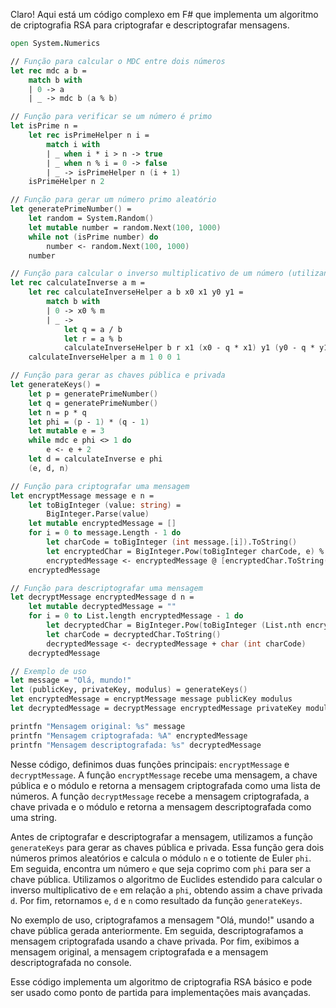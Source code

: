 Claro! Aqui está um código complexo em F# que implementa um algoritmo de criptografia RSA para criptografar e descriptografar mensagens.

```fsharp
open System.Numerics

// Função para calcular o MDC entre dois números
let rec mdc a b =
    match b with
    | 0 -> a
    | _ -> mdc b (a % b)

// Função para verificar se um número é primo
let isPrime n =
    let rec isPrimeHelper n i =
        match i with
        | _ when i * i > n -> true
        | _ when n % i = 0 -> false
        | _ -> isPrimeHelper n (i + 1)
    isPrimeHelper n 2

// Função para gerar um número primo aleatório
let generatePrimeNumber() =
    let random = System.Random()
    let mutable number = random.Next(100, 1000)
    while not (isPrime number) do
        number <- random.Next(100, 1000)
    number

// Função para calcular o inverso multiplicativo de um número (utilizando o algoritmo de Euclides estendido)
let rec calculateInverse a m =
    let rec calculateInverseHelper a b x0 x1 y0 y1 =
        match b with
        | 0 -> x0 % m
        | _ ->
            let q = a / b
            let r = a % b
            calculateInverseHelper b r x1 (x0 - q * x1) y1 (y0 - q * y1)
    calculateInverseHelper a m 1 0 0 1

// Função para gerar as chaves pública e privada
let generateKeys() =
    let p = generatePrimeNumber()
    let q = generatePrimeNumber()
    let n = p * q
    let phi = (p - 1) * (q - 1)
    let mutable e = 3
    while mdc e phi <> 1 do
        e <- e + 2
    let d = calculateInverse e phi
    (e, d, n)

// Função para criptografar uma mensagem
let encryptMessage message e n =
    let toBigInteger (value: string) =
        BigInteger.Parse(value)
    let mutable encryptedMessage = []
    for i = 0 to message.Length - 1 do
        let charCode = toBigInteger (int message.[i]).ToString()
        let encryptedChar = BigInteger.Pow(toBigInteger charCode, e) % n
        encryptedMessage <- encryptedMessage @ [encryptedChar.ToString()]
    encryptedMessage

// Função para descriptografar uma mensagem
let decryptMessage encryptedMessage d n =
    let mutable decryptedMessage = ""
    for i = 0 to List.length encryptedMessage - 1 do
        let decryptedChar = BigInteger.Pow(toBigInteger (List.nth encryptedMessage i), d) % n
        let charCode = decryptedChar.ToString()
        decryptedMessage <- decryptedMessage + char (int charCode)
    decryptedMessage

// Exemplo de uso
let message = "Olá, mundo!"
let (publicKey, privateKey, modulus) = generateKeys()
let encryptedMessage = encryptMessage message publicKey modulus
let decryptedMessage = decryptMessage encryptedMessage privateKey modulus

printfn "Mensagem original: %s" message
printfn "Mensagem criptografada: %A" encryptedMessage
printfn "Mensagem descriptografada: %s" decryptedMessage
```

Nesse código, definimos duas funções principais: `encryptMessage` e `decryptMessage`. A função `encryptMessage` recebe uma mensagem, a chave pública e o módulo e retorna a mensagem criptografada como uma lista de números. A função `decryptMessage` recebe a mensagem criptografada, a chave privada e o módulo e retorna a mensagem descriptografada como uma string.

Antes de criptografar e descriptografar a mensagem, utilizamos a função `generateKeys` para gerar as chaves pública e privada. Essa função gera dois números primos aleatórios e calcula o módulo `n` e o totiente de Euler `phi`. Em seguida, encontra um número `e` que seja coprimo com `phi` para ser a chave pública. Utilizamos o algoritmo de Euclides estendido para calcular o inverso multiplicativo de `e` em relação a `phi`, obtendo assim a chave privada `d`. Por fim, retornamos `e`, `d` e `n` como resultado da função `generateKeys`.

No exemplo de uso, criptografamos a mensagem "Olá, mundo!" usando a chave pública gerada anteriormente. Em seguida, descriptografamos a mensagem criptografada usando a chave privada. Por fim, exibimos a mensagem original, a mensagem criptografada e a mensagem descriptografada no console.

Esse código implementa um algoritmo de criptografia RSA básico e pode ser usado como ponto de partida para implementações mais avançadas.
